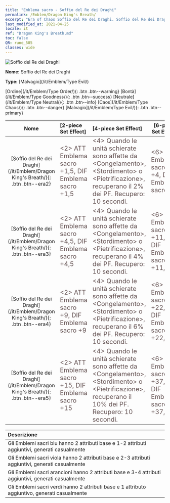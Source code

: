 ```yaml
---
title: "Emblema sacro - Soffio del Re dei Draghi"
permalink: /Emblem/Dragon King's Breath/
excerpt: "Era of Chaos Soffio del Re dei Draghi. Soffio del Re dei Draghi. Era of Chaos Emblema sacro Soffio del Re dei Draghi. Era of Chaos Malvagio Soffio del Re dei Draghi"
last_modified_at: 2021-04-25
locale: it
ref: "Dragon King's Breath.md"
toc: false
QR: rune_505
classes: wide
---
```


  ![Soffio del Re dei Draghi](/images/r/rune_icon_505.png)

 **Nome:** Soffio del Re dei Draghi

 **Type:** [Malvagio](/it/Emblem/Type Evil/)

  [Ordine](/it/Emblem/Type Order/){: .btn .btn--warning}   [Bontà](/it/Emblem/Type Goodness/){: .btn .btn--success}   [Neutrale](/it/Emblem/Type Neutral/){: .btn .btn--info}   [Caos](/it/Emblem/Type Chaos/){: .btn .btn--danger}   [Malvagio](/it/Emblem/Type Evil/){: .btn .btn--primary} 

  |  Nome    | [2-piece Set Effect] | [4-piece Set Effect] | [6-piece Set Effect]  | 
  |:-----------------------:|:-------------------|:-----------------|----------------| 
  | [Soffio del Re dei Draghi](/it/Emblem/Dragon King's Breath/){: .btn .btn--era2} | <span style="color: #645252;font-size:20px">&lt;2&gt; ATT Emblema sacro +1,5, DIF Emblema sacro +1,5</span> | <span style="color: #645252;font-size:20px">&lt;4&gt; Quando le unità schierate sono affette da &lt;Congelamento&gt;, &lt;Stordimento&gt; o &lt;Pietrificazione&gt;, recuperano il 2% dei PF. Recupero: 10 secondi.</span> | <span style="color: #645252;font-size:20px">&lt;6&gt; ATT Emblema sacro +4, DIF Emblema sacro +4</span> | 
  | [Soffio del Re dei Draghi](/it/Emblem/Dragon King's Breath/){: .btn .btn--era3} | <span style="color: #645252;font-size:20px">&lt;2&gt; ATT Emblema sacro +4,5, DIF Emblema sacro +4,5</span> | <span style="color: #645252;font-size:20px">&lt;4&gt; Quando le unità schierate sono affette da &lt;Congelamento&gt;, &lt;Stordimento&gt; o &lt;Pietrificazione&gt;, recuperano il 4% dei PF. Recupero: 10 secondi.</span> | <span style="color: #645252;font-size:20px">&lt;6&gt; ATT Emblema sacro +11,5, DIF Emblema sacro +11,5</span> | 
  | [Soffio del Re dei Draghi](/it/Emblem/Dragon King's Breath/){: .btn .btn--era4} | <span style="color: #645252;font-size:20px">&lt;2&gt; ATT Emblema sacro +9, DIF Emblema sacro +9</span> | <span style="color: #645252;font-size:20px">&lt;4&gt; Quando le unità schierate sono affette da &lt;Congelamento&gt;, &lt;Stordimento&gt; o &lt;Pietrificazione&gt;, recuperano il 6% dei PF. Recupero: 10 secondi.</span> | <span style="color: #645252;font-size:20px">&lt;6&gt; ATT Emblema sacro +22,5, DIF Emblema sacro +22,5</span> | 
  | [Soffio del Re dei Draghi](/it/Emblem/Dragon King's Breath/){: .btn .btn--era5} | <span style="color: #645252;font-size:20px">&lt;2&gt; ATT Emblema sacro +15, DIF Emblema sacro +15</span> | <span style="color: #645252;font-size:20px">&lt;4&gt; Quando le unità schierate sono affette da &lt;Congelamento&gt;, &lt;Stordimento&gt; o &lt;Pietrificazione&gt;, recuperano il 10% dei PF. Recupero: 10 secondi.</span> | <span style="color: #645252;font-size:20px">&lt;6&gt; ATT Emblema sacro +37,5, DIF Emblema sacro +37,5</span> | 

  |         Descrizione            | 
  |:-------------------------------|
  | Gli Emblemi sacri blu hanno 2 attributi base e 1-2 attributi aggiuntivi, generati casualmente |
  | Gli Emblemi sacri viola hanno 2 attributi base e 2-3 attributi aggiuntivi, generati casualmente |
  | Gli Emblemi sacri arancioni hanno 2 attributi base e 3-4 attributi aggiuntivi, generati casualmente |
  | Gli Emblemi sacri verdi hanno 2 attributi base e 1 attributo aggiuntivo, generati casualmente |
